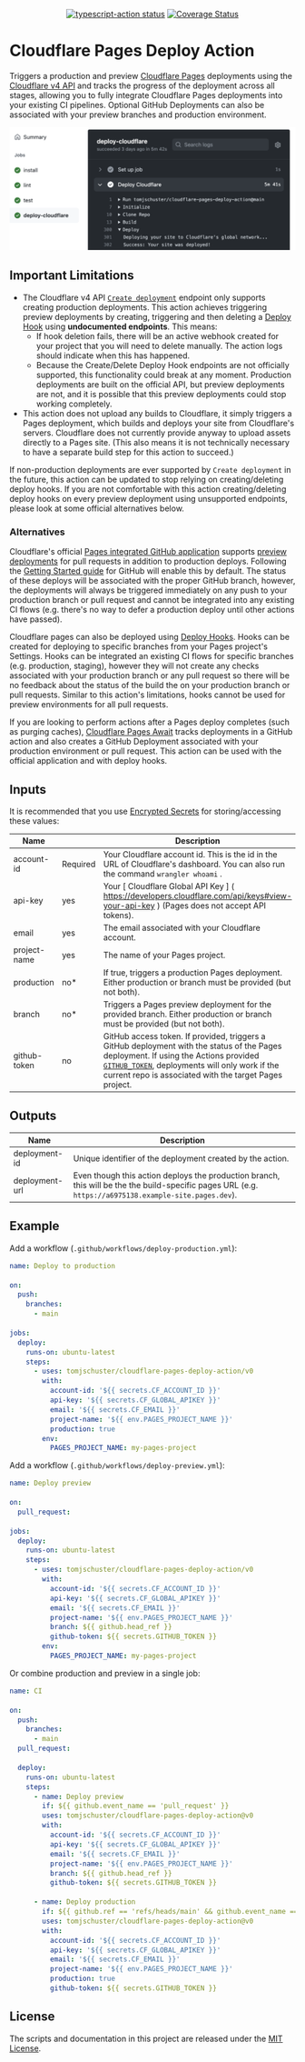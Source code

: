 <p align="center">
  <a href="https://github.com/tomjschuster/cloudflare-pages-deploy-action/actions/workflows/test.yml?query=branch%3Amain"><img alt="typescript-action status" src="https://github.com/tomjschuster/cloudflare-pages-deploy-action/workflows/build-test/badge.svg?branch=main"></a>
  <a href="https://coveralls.io/github/tomjschuster/cloudflare-pages-deploy-action?branch=main"><img alt="Coverage Status" src="https://coveralls.io/repos/github/tomjschuster/cloudflare-pages-deploy-action/badge.svg?branch=main"/></a>
</p>

# Cloudflare Pages Deploy Action

Triggers a production and preview [Cloudflare Pages](https://pages.cloudflare.com/) deployments using the [Cloudflare v4 API](https://api.cloudflare.com/) and tracks the progress of the deployment across all stages, allowing you to fully integrate Cloudflare Pages deployments into your existing CI pipelines. Optional GitHub Deployments can also be associated with your preview branches and production environment.

![Cloudflare Page deploying from GitHub Actions](./assets/action-example.png)

## Important Limitations

- The Cloudflare v4 API [`Create deployment`](https://api.cloudflare.com/#pages-deployment-create-deployment) endpoint only supports creating production deployments. This action achieves triggering preview deployments by creating, triggering and then deleting a [Deploy Hook](https://developers.cloudflare.com/pages/platform/deploy-hooks) using **undocumented endpoints**. This means:
  - If hook deletion fails, there will be an active webhook created for your project that you will need to delete manually. The action logs should indicate when this has happened.
  - Because the Create/Delete Deploy Hook endpoints are not officially supported, this functionality could break at any moment. Production deployments are built on the official API, but preview deployments are not, and it is possible that this preview deployments could stop working completely.
- This action does not upload any builds to Cloudflare, it simply triggers a Pages deployment, which builds and deploys your site from Cloudflare's servers. Cloudflare does not currently provide anyway to upload assets directly to a Pages site. (This also means it is not technically necessary to have a separate build step for this action to succeed.)

If non-production deployments are ever supported by `Create deployment` in the future, this action can be updated to stop relying on creating/deleting deploy hooks. If you are not comfortable with this action creating/deleting deploy hooks on every preview deployment using unsupported endpoints, please look at some official alternatives below.

### Alternatives

Cloudflare's official [Pages integrated GitHub application](https://github.com/apps/cloudflare-pages) supports [preview deployments](https://developers.cloudflare.com/pages/platform/preview-deployments) for pull requests in addition to production deploys. Following the [Getting Started guide](https://developers.cloudflare.com/pages/get-started) for GitHub will enable this by default. The status of these deploys will be associated with the proper GitHub branch, however, the deployments will always be triggered immediately on any push to your production branch or pull request and cannot be integrated into any existing CI flows (e.g. there's no way to defer a production deploy until other actions have passed).

Cloudflare pages can also be deployed using [Deploy Hooks](https://developers.cloudflare.com/pages/platform/deploy-hooks). Hooks can be created for deploying to specific branches from your Pages project's Settings. Hooks can be integrated an existing CI flows for specific branches (e.g. production, staging), however they will not create any checks associated with your production branch or any pull request so there will be no feedback about the status of the build the on your production branch or pull requests. Similar to this action's limitations, hooks cannot be used for preview environments for all pull requests.

If you are looking to perform actions after a Pages deploy completes (such as purging caches), [Cloudflare Pages Await](https://github.com/marketplace/actions/cloudflare-pages-await) tracks deployments in a GitHub action and also creates a GitHub Deployment associated with your production environment or pull request. This action can be used with the official application and with deploy hooks.

## Inputs

It is recommended that you use [Encrypted Secrets](https://docs.github.com/en/actions/security-guides/encrypted-secrets) for storing/accessing these values:

| Name         |          | Description                                                                                                                                                                                                                                                                                                                            |
| ------------ | -------- | -------------------------------------------------------------------------------------------------------------------------------------------------------------------------------------------------------------------------------------------------------------------------------------------------------------------------------------- |
| account-id   | Required | Your Cloudflare account id. This is the id in the URL of Cloudflare's dashboard. You can also run the command `wrangler whoami` .                                                                                                                                                                                                      |
| api-key      | yes      | Your [ Cloudflare Global API Key ] ( https://developers.cloudflare.com/api/keys#view-your-api-key ) (Pages does not accept API tokens).                                                                                                                                                                                                |
| email        | yes      | The email associated with your Cloudflare account.                                                                                                                                                                                                                                                                                     |
| project-name | yes      | The name of your Pages project.                                                                                                                                                                                                                                                                                                        |
| production   | no\*     | If true, triggers a production Pages deployment. Either production or branch must be provided (but not both).                                                                                                                                                                                                                          |
| branch       | no\*     | Triggers a Pages preview deployment for the provided branch. Either production or branch must be provided (but not both).                                                                                                                                                                                                              |
| github-token | no       | GitHub access token. If provided, triggers a GitHub deployment with the status of the Pages deployment. If using the Actions provided [`GITHUB_TOKEN`](https://docs.github.com/en/actions/security-guides/automatic-token-authentication), deployments will only work if the current repo is associated with the target Pages project. |

## Outputs

| Name           | Description                                                                                                                                            |
| -------------- | ------------------------------------------------------------------------------------------------------------------------------------------------------ |
| deployment-id  | Unique identifier of the deployment created by the action.                                                                                             |
| deployment-url | Even though this action deploys the production branch, this will be the the build-specific pages URL (e.g. `https://a6975138.example-site.pages.dev`). |

## Example

Add a workflow (`.github/workflows/deploy-production.yml`):

```yaml
name: Deploy to production

on:
  push:
    branches:
      - main

jobs:
  deploy:
    runs-on: ubuntu-latest
    steps:
      - uses: tomjschuster/cloudflare-pages-deploy-action/v0
        with:
          account-id: '${{ secrets.CF_ACCOUNT_ID }}'
          api-key: '${{ secrets.CF_GLOBAL_APIKEY }}'
          email: '${{ secrets.CF_EMAIL }}'
          project-name: '${{ env.PAGES_PROJECT_NAME }}'
          production: true
        env:
          PAGES_PROJECT_NAME: my-pages-project
```

Add a workflow (`.github/workflows/deploy-preview.yml`):

```yaml
name: Deploy preview

on:
  pull_request:

jobs:
  deploy:
    runs-on: ubuntu-latest
    steps:
      - uses: tomjschuster/cloudflare-pages-deploy-action/v0
        with:
          account-id: '${{ secrets.CF_ACCOUNT_ID }}'
          api-key: '${{ secrets.CF_GLOBAL_APIKEY }}'
          email: '${{ secrets.CF_EMAIL }}'
          project-name: '${{ env.PAGES_PROJECT_NAME }}'
          branch: ${{ github.head_ref }}
          github-token: ${{ secrets.GITHUB_TOKEN }}
        env:
          PAGES_PROJECT_NAME: my-pages-project
```

Or combine production and preview in a single job:

```yaml
name: CI

on:
  push:
    branches:
      - main
  pull_request:

  deploy:
    runs-on: ubuntu-latest
    steps:
      - name: Deploy preview
        if: ${{ github.event_name == 'pull_request' }}
        uses: tomjschuster/cloudflare-pages-deploy-action@v0
        with:
          account-id: '${{ secrets.CF_ACCOUNT_ID }}'
          api-key: '${{ secrets.CF_GLOBAL_APIKEY }}'
          email: '${{ secrets.CF_EMAIL }}'
          project-name: '${{ env.PAGES_PROJECT_NAME }}'
          branch: ${{ github.head_ref }}
          github-token: ${{ secrets.GITHUB_TOKEN }}

      - name: Deploy production
        if: ${{ github.ref == 'refs/heads/main' && github.event_name == 'push' }}
        uses: tomjschuster/cloudflare-pages-deploy-action@v0
        with:
          account-id: '${{ secrets.CF_ACCOUNT_ID }}'
          api-key: '${{ secrets.CF_GLOBAL_APIKEY }}'
          email: '${{ secrets.CF_EMAIL }}'
          project-name: '${{ env.PAGES_PROJECT_NAME }}'
          production: true
          github-token: ${{ secrets.GITHUB_TOKEN }}
```

## License

The scripts and documentation in this project are released under the [MIT License](LICENSE).
